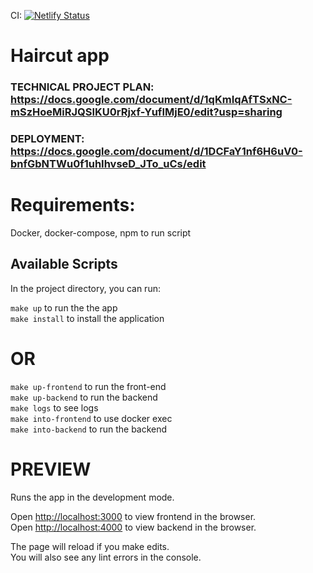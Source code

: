 CI: [![Netlify Status](https://api.netlify.com/api/v1/badges/61805964-92df-4f71-9419-c55ebbd8a2eb/deploy-status)](https://app.netlify.com/sites/haircutapp/deploys)

# Haircut app
### TECHNICAL PROJECT PLAN: https://docs.google.com/document/d/1qKmIqAfTSxNC-mSzHoeMiRJQSIKU0rRjxf-YufIMjE0/edit?usp=sharing
### DEPLOYMENT: https://docs.google.com/document/d/1DCFaY1nf6H6uV0-bnfGbNTWu0f1uhIhvseD_JTo_uCs/edit

# Requirements:
Docker, docker-compose, npm to run script

## Available Scripts

In the project directory, you can run:

`make up` to run the the app\
`make install` to install the application
# OR

`make up-frontend` to run the front-end\
`make up-backend` to run the backend\
`make logs` to see logs\
`make into-frontend` to use docker exec\
`make into-backend` to run the backend
# PREVIEW

Runs the app in the development mode.

Open [http://localhost:3000](http://localhost:3000) to view frontend in the browser.\
Open [http://localhost:4000](http://localhost:4000) to view backend in the browser.

The page will reload if you make edits.\
You will also see any lint errors in the console.
